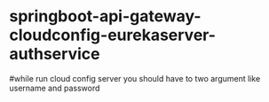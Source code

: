 # springboot-api-gateway-cloudconfig-eurekaserver-authservice

#while run cloud config server you should have to two argument like username and password
